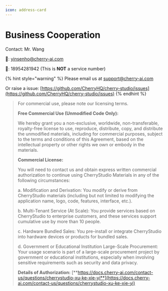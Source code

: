 ```yaml
---
icon: address-card
---
```


# Business Cooperation

Contact: Mr. Wang

📮: yinsenho@cherry-ai.com

📱: 18954281942 (This is **NOT** a service number)

{% hint style="warning" %}
Please email us at support@cherry-ai.com

Or raise a issue: [https://github.com/CherryHQ/cherry-studio/issues](https://github.com/CherryHQ/cherry-studio/issues)
{% endhint %}

> For commercial use, please note our licensing terms.
>
> **Free Commercial Use (Unmodified Code Only):**
>
> We hereby grant you a non-exclusive, worldwide, non-transferable, royalty-free license to use, reproduce, distribute, copy, and distribute the unmodified materials, including for commercial purposes, subject to the terms and conditions of this Agreement, based on the intellectual property or other rights we own or embody in the materials.
>
> **Commercial License:**
>
> You will need to contact us and obtain express written commercial authorization to continue using CherryStudio Materials in any of the following circumstances:
>
> a. Modification and Derivation: You modify or derive from CherryStudio materials (including but not limited to modifying the application name, logo, code, features, interface, etc.).
>
> b. Multi-Tenant Service (At Scale): You provide services based on CherryStudio to enterprise customers, and these services support cumulative use by more than 10 people.
>
> c. Hardware Bundled Sales: You pre-install or integrate CherryStudio into hardware devices or products for bundled sales.
>
> d. Government or Educational Institution Large-Scale Procurement: Your usage scenario is part of a large-scale procurement project by government or educational institutions, especially when involving sensitive requirements such as security and data privacy.
>
> **Details of Authorization:** [**https://docs.cherry-ai.com/contact-us/questions/cherrystudio-xu-ke-xie-yi**](https://docs.cherry-ai.com/contact-us/questions/cherrystudio-xu-ke-xie-yi)



